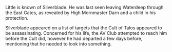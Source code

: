 Little is known of Silverblade. He was last seen leaving Waterdeep through the East Gates, as revealed by High Mornmaster Darn and a child in his protection. 

Silverblade appeared on a list of targets that the Cult of Talos appeared to be assassinating. Concerned for his life, the AV Club attempted to reach him before the Cult did, however he had departed a few days before, mentioning that he needed to look into something. 